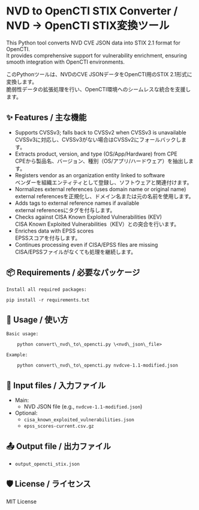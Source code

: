 
# NVD to OpenCTI STIX Converter / NVD → OpenCTI STIX変換ツール

This Python tool converts NVD CVE JSON data into STIX 2.1 format for OpenCTI.  
It provides comprehensive support for vulnerability enrichment, ensuring smooth integration with OpenCTI environments.

このPythonツールは、NVDのCVE JSONデータをOpenCTI用のSTIX 2.1形式に変換します。  
脆弱性データの拡張処理を行い、OpenCTI環境へのシームレスな統合を支援します。

## ✨ Features / 主な機能

- Supports CVSSv3; falls back to CVSSv2 when CVSSv3 is unavailable  
  CVSSv3に対応し、CVSSv3がない場合はCVSSv2にフォールバックします。
- Extracts product, version, and type (OS/App/Hardware) from CPE  
  CPEから製品名、バージョン、種別（OS/アプリ/ハードウェア）を抽出します。
- Registers vendor as an organization entity linked to software  
  ベンダーを組織エンティティとして登録し、ソフトウェアと関連付けます。
- Normalizes external references (uses domain name or original name)  
  external referencesを正規化し、ドメイン名または元の名前を使用します。
- Adds tags to external reference names if available  
  external referencesにタグを付与します。
- Checks against CISA Known Exploited Vulnerabilities (KEV)  
  CISA Known Exploited Vulnerabilities（KEV）との突合を行います。
- Enriches data with EPSS scores  
  EPSSスコアを付与します。
- Continues processing even if CISA/EPSS files are missing  
  CISA/EPSSファイルがなくても処理を継続します。

## 📦 Requirements / 必要なパッケージ

    Install all required packages:

    pip install -r requirements.txt


## 🔧 Usage / 使い方

    Basic usage:

        python convert\_nvd\_to\_opencti.py \<nvd\_json\_file>

    Example:

        python convert\_nvd\_to\_opencti.py nvdcve-1.1-modified.json



## 📁 Input files / 入力ファイル

- Main:
  - NVD JSON file (e.g., `nvdcve-1.1-modified.json`)
- Optional:
  - `cisa_known_exploited_vulnerabilities.json`
  - `epss_scores-current.csv.gz`

## 📤 Output file / 出力ファイル

- `output_opencti_stix.json`

## 🛡 License / ライセンス

MIT License

